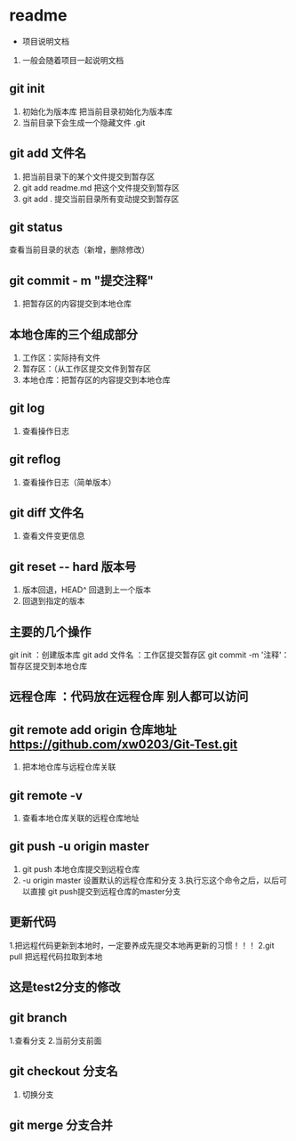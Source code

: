 # readme
+ 项目说明文档
1. 一般会随着项目一起说明文档


## git init
1. 初始化为版本库 把当前目录初始化为版本库
2. 当前目录下会生成一个隐藏文件 .git


## git add 文件名
1. 把当前目录下的某个文件提交到暂存区
2. git add readme.md 把这个文件提交到暂存区
3. git add . 提交当前目录所有变动提交到暂存区



 ## git status
 查看当前目录的状态（新增，删除修改）

## git commit - m "提交注释"
1. 把暂存区的内容提交到本地仓库

## 本地仓库的三个组成部分
1. 工作区：实际持有文件
2. 暂存区：（从工作区提交文件到暂存区
3. 本地仓库：把暂存区的内容提交到本地仓库


## git log
1. 查看操作日志

## git reflog 
1. 查看操作日志（简单版本）

## git diff 文件名
1.  查看文件变更信息


## git  reset -- hard 版本号
1. 版本回退，HEAD^ 回退到上一个版本
2. 回退到指定的版本



## 主要的几个操作
 git init  ：创建版本库
 git add 文件名 ：工作区提交暂存区
 git commit -m '注释'：暂存区提交到本地仓库


 ## 远程仓库 ：代码放在远程仓库 别人都可以访问



 ## git remote add origin 仓库地址 https://github.com/xw0203/Git-Test.git
 1. 把本地仓库与远程仓库关联


 ## git remote -v
 1. 查看本地仓库关联的远程仓库地址



 ## git push -u origin master
 1. git push 本地仓库提交到远程仓库
 2. -u origin master 设置默认的远程仓库和分支
 3.执行忘这个命令之后，以后可以直接 git push提交到远程仓库的master分支



 ## 更新代码
 1.把远程代码更新到本地时，一定要养成先提交本地再更新的习惯！！！
 2.git pull 把远程代码拉取到本地
## 这是test2分支的修改

## git branch
1.查看分支
2.当前分支前面


## git checkout 分支名
1. 切换分支

## git merge 分支合并